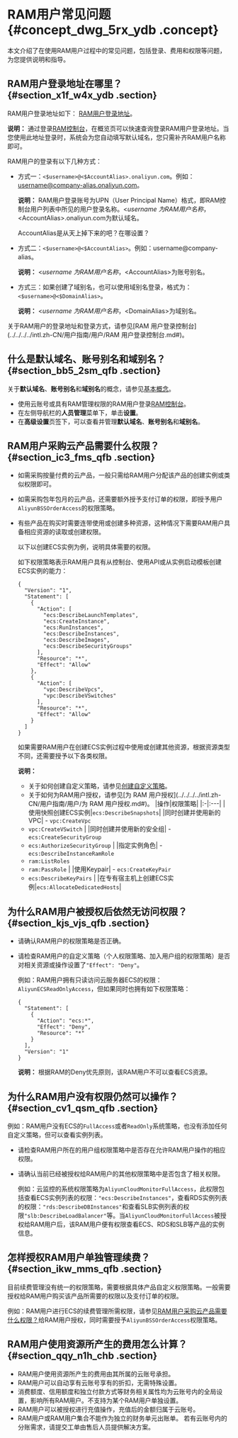 # RAM用户常见问题 {#concept_dwg_5rx_ydb .concept}

本文介绍了在使用RAM用户过程中的常见问题，包括登录、费用和权限等问题，为您提供说明和指导。

## RAM用户登录地址在哪里？ {#section_x1f_w4x_ydb .section}

RAM用户登录地址如下： [RAM用户登录地址](https://signin-intl.aliyun.com/login.htm)。

**说明：** 通过登录[RAM控制台](https://ram.console.aliyun.com/)，在概览页可以快速查询登录RAM用户登录地址。当您使用此地址登录时，系统会为您自动填写默认域名，您只需补齐RAM用户名称即可。

RAM用户的登录有以下几种方式：

-   方式一：`<$username>@<$AccountAlias>.onaliyun.com`。例如：username@company-alias.onaliyun.com。

    **说明：** RAM用户登录账号为UPN（User Principal Name）格式，即RAM控制台用户列表中所见的用户登录名称。<$username\>为RAM用户名称，<$AccountAlias\>.onaliyun.com为默认域名。
    
    AccountAlias是从天上掉下来的吧？在哪设置？

-   方式二：`<$username>@<$AccountAlias>`。例如：username@company-alias。

    **说明：** <$username\>为RAM用户名称，<$AccountAlias\>为账号别名。

-   方式三：如果创建了域别名，也可以使用域别名登录，格式为：`<$username>@<$DomainAlias>`。

    **说明：** <$username\>为RAM用户名称，<$DomainAlias\>为域别名。


关于RAM用户的登录地址和登录方式，请参见[RAM 用户登录控制台](../../../../intl.zh-CN/用户指南/用户/RAM 用户登录控制台.md#)。

## 什么是默认域名、账号别名和域别名？ {#section_bb5_2sm_qfb .section}

关于**默认域名**、**账号别名**和**域别名**的概念，请参见[基本概念](../../../../intl.zh-CN/产品简介/基本概念.md#)。

-   使用云账号或具有RAM管理权限的RAM用户登录[RAM控制台](https://ram.console.aliyun.com/)。
-   在左侧导航栏的**人员管理**菜单下，单击**设置**。
-   在**高级设置**页签下，可以查看并管理**默认域名**、**账号别名**和**域别名**。

## RAM用户采购云产品需要什么权限？ {#section_ic3_fms_qfb .section}

-   如需采购按量付费的云产品，一般只需给RAM用户分配该产品的创建实例或类似权限即可。
-   如需采购包年包月的云产品，还需要额外授予支付订单的权限，即授予用户`AliyunBSSOrderAccess`的权限策略。
-   有些产品在购买时需要连带使用或创建多种资源，这种情况下需要RAM用户具备相应资源的读取或创建权限。

    以下以创建ECS实例为例，说明具体需要的权限。

    如下权限策略表示RAM用户具有从控制台、使用API或从实例启动模板创建ECS实例的能力：

    ``` {#codeblock_hzt_yy2_83z .language-json}
    {
      "Version": "1",
      "Statement": [
        {
          "Action": [
            "ecs:DescribeLaunchTemplates",
            "ecs:CreateInstance",
            "ecs:RunInstances",
            "ecs:DescribeInstances",
            "ecs:DescribeImages",
            "ecs:DescribeSecurityGroups"
          ],
          "Resource": "*",
          "Effect": "Allow"
        },
        {
          "Action": [
            "vpc:DescribeVpcs",
            "vpc:DescribeVSwitches"
          ],
          "Resource": "*",
          "Effect": "Allow"
        }
      ]
    }
    ```

    如果需要RAM用户在创建ECS实例过程中使用或创建其他资源，根据资源类型不同，还需要授予以下各类权限。

    **说明：** 

    -   关于如何创建自定义策略，请参见[创建自定义策略](../../../../intl.zh-CN/用户指南/权限策略/自定义策略/创建自定义策略.md#)。
    -   关于如何为RAM用户授权，请参见[为 RAM 用户授权](../../../../intl.zh-CN/用户指南/用户/为 RAM 用户授权.md#)。
    |操作|权限策略|
    |:-|:---|
    |使用快照创建ECS实例|`ecs:DescribeSnapshots`|
    |同时创建并使用新的VPC|     -   `vpc:CreateVpc`
    -   `vpc:CreateVSwitch`
 |
    |同时创建并使用新的安全组|     -   `ecs:CreateSecurityGroup`
    -   `ecs:AuthorizeSecurityGroup`
 |
    |指定实例角色|     -   `ecs:DescribeInstanceRamRole`
    -   `ram:ListRoles`
    -   `ram:PassRole`
 |
    |使用Keypair|     -   `ecs:CreateKeyPair`
    -   `ecs:DescribeKeyPairs`
 |
    |在专有宿主机上创建ECS实例|`ecs:AllocateDedicatedHosts`|


## 为什么RAM用户被授权后依然无访问权限？ {#section_kjs_vjs_qfb .section}

-   请确认RAM用户的权限策略是否正确。
-   请检查RAM用户的自定义策略（个人权限策略、加入用户组的权限策略）是否对相关资源或操作设置了`"Effect": "Deny"`。

    例如：RAM用户拥有只读访问云服务器ECS的权限：`AliyunECSReadOnlyAccess`，但如果同时也拥有如下权限策略：

    ``` {#codeblock_4v3_8cq_hgb .lanuage-xml}
    {
      "Statement": [
        {
          "Action": "ecs:*",
          "Effect": "Deny",
          "Resource": "*"
        }
      ],
      "Version": "1"
    }              
    ```

    **说明：** 根据RAM的Deny优先原则，该RAM用户不可以查看ECS资源。


## 为什么RAM用户没有权限仍然可以操作？ {#section_cv1_qsm_qfb .section}

例如：RAM用户没有ECS的`FullAccess`或者`ReadOnly`系统策略，也没有添加任何自定义策略，但可以查看实例列表。

-   请检查RAM用户所在的用户组权限策略中是否存在允许RAM用户操作的相应权限。
-   请确认当前已经被授权给RAM用户的其他权限策略中是否包含了相关权限。

    例如：云监控的系统权限策略为`AliyunCloudMonitorFullAccess`，此权限包括查看ECS实例列表的权限：`"ecs:DescribeInstances"`，查看RDS实例列表的权限：`"rds:DescribeDBInstances"`和查看SLB实例列表的权限`"slb:DescribeLoadBalancer"`等。当`AliyunCloudMonitorFullAccess`被授权给RAM用户后，该RAM用户便有权限查看ECS、RDS和SLB等产品的实例信息。


## 怎样授权RAM用户单独管理续费？ {#section_ikw_mms_qfb .section}

目前续费管理没有统一的权限策略，需要根据具体产品自定义权限策略。一般需要授权给RAM用户购买该产品所需要的权限以及支付订单的权限。

例如：RAM用户进行ECS的续费管理所需权限，请参见[RAM用户采购云产品需要什么权限？](#section_ic3_fms_qfb)给RAM用户授权，同时需要授予`AliyunBSSOrderAccess`权限策略。

## RAM用户使用资源所产生的费用怎么计算？ {#section_qqy_n1h_chb .section}

-   RAM用户使用资源所产生的费用由其所属的云账号承担。
-   RAM用户可以自动享有云账号享有的折扣，无需特殊设置。
-   消费额度、信用额度和独立付款方式等财务相关属性均为云账号内的全局设置，影响所有RAM用户。不支持为某个RAM用户单独设置。
-   RAM用户可以被授权进行充值操作，充值后的金额归属于云账号。
-   RAM用户或RAM用户集合不能作为独立的财务单元出账单。 若有云账号内的分账需求，请提交工单由售后人员提供解决方案。

